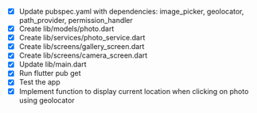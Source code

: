- [x] Update pubspec.yaml with dependencies: image_picker, geolocator, path_provider, permission_handler
- [x] Create lib/models/photo.dart
- [x] Create lib/services/photo_service.dart
- [x] Create lib/screens/gallery_screen.dart
- [x] Create lib/screens/camera_screen.dart
- [x] Update lib/main.dart
- [x] Run flutter pub get
- [x] Test the app
- [x] Implement function to display current location when clicking on photo using geolocator
